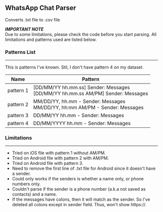 ## WhatsApp Chat Parser
Converts .txt file to .csv file

***IMPORTANT NOTE***\
Due to some limitations, please check the code before you start parsing. All limitations and patterns used are listed below.

### Patterns List
------------------
This is patterns I've known. Stil, I don't have pattern 4 on my dataset.

<table>
   <thead>
      <tr>
         <th align='center'>Name</th>
         <th align='center'>Pattern</th>
      </tr>
   </thead>
   <tbody>
      <tr>
         <td align='center'> pattern 1 </td>
         <td align='left'> [DD/MM/YY hh.mm.ss] Sender: Messages <br>
                           [DD/MM/YY hh.mm.ss AM/PM] Sender: Messages </td>
      </tr>
      <tr>
         <td align='center'> pattern 2 </td>
         <td align='left'> MM/DD/YY, hh.mm - Sender: Messages <br>
                           MM/DD/YY, hh:mm AM/PM - Sender: Messages </td>
      </tr>
      <tr>
         <td align='center'> pattern 3 </td>
         <td align='left'> DD/MM/YY hh.mm - Sender: Messages </td>
      </tr>
           <tr>
         <td align='center'> pattern 4 </td>
         <td align='left'> DD/MM/YYYY hh.mm - Sender: Messages </td>
      </tr>
   </tbody>
</table>

### Limitations
---------------
- Tried on iOS file with pattern 1 without AM/PM.
- Tried on Android file with pattern 2 with AM/PM.
- Tried on Android file with pattern 3.
- Need to remove the first line of .txt file for Android since it doesn't have a sender.
- Could only works if the senders is whether a name only, or phone numbers only.
- Couldn't parse if the sender is a phone number (a.k.a not saved as contacts) and a name.
- If the messages have colons, then it will match as the sender. So I've deleted all colons except in sender field. Thus, won't show https://.

